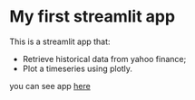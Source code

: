 # My first streamlit app 

This is a  streamlit app that:

- Retrieve historical data from yahoo finance;
- Plot a timeseries using plotly.

you can see app [here](https://tads20251-appdomal.streamlit.app/)
